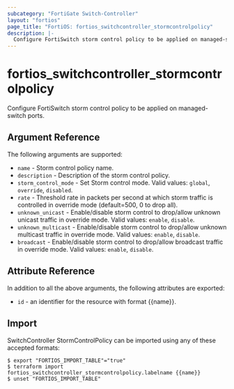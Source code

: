 ```yaml
---
subcategory: "FortiGate Switch-Controller"
layout: "fortios"
page_title: "FortiOS: fortios_switchcontroller_stormcontrolpolicy"
description: |-
  Configure FortiSwitch storm control policy to be applied on managed-switch ports.
---
```


# fortios_switchcontroller_stormcontrolpolicy
Configure FortiSwitch storm control policy to be applied on managed-switch ports.

## Argument Reference

The following arguments are supported:

* `name` - Storm control policy name.
* `description` - Description of the storm control policy.
* `storm_control_mode` - Set Storm control mode. Valid values: `global`, `override`, `disabled`.
* `rate` - Threshold rate in packets per second at which storm traffic is controlled in override mode (default=500, 0 to drop all).
* `unknown_unicast` - Enable/disable storm control to drop/allow unknown unicast traffic in override mode. Valid values: `enable`, `disable`.
* `unknown_multicast` - Enable/disable storm control to drop/allow unknown multicast traffic in override mode. Valid values: `enable`, `disable`.
* `broadcast` - Enable/disable storm control to drop/allow broadcast traffic in override mode. Valid values: `enable`, `disable`.


## Attribute Reference

In addition to all the above arguments, the following attributes are exported:
* `id` - an identifier for the resource with format {{name}}.

## Import

SwitchController StormControlPolicy can be imported using any of these accepted formats:
```
$ export "FORTIOS_IMPORT_TABLE"="true"
$ terraform import fortios_switchcontroller_stormcontrolpolicy.labelname {{name}}
$ unset "FORTIOS_IMPORT_TABLE"
```
